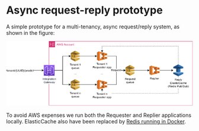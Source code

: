 # Async request-reply prototype

A simple prototype for a multi-tenancy, async request/reply system, as shown in the figure:

<img src="resources/architecture.png" />

To avoid AWS expenses we run both the Requester and Replier applications locally.
ElasticCache also have been replaced by [Redis running in Docker](https://hub.docker.com/_/redis).